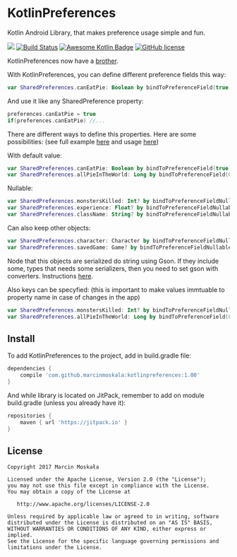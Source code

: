 # KotlinPreferences
Kotlin Android Library, that makes preference usage simple and fun.

[![](https://jitpack.io/v/marcinmoskala/kotlinpreferences.svg)](https://jitpack.io/#marcinmoskala/kotlinpreferences)
[![Build Status](https://travis-ci.org/MarcinMoskala/KotlinPreferences.svg?branch=master)](https://travis-ci.org/MarcinMoskala/KotlinPreferences)
[![Awesome Kotlin Badge](https://kotlin.link/awesome-kotlin.svg)](https://github.com/KotlinBy/awesome-kotlin)
[![GitHub license](https://img.shields.io/badge/license-Apache%20License%202.0-blue.svg?style=flat)](http://www.apache.org/licenses/LICENSE-2.0)

KotlinPreferences now have a [brother](https://github.com/MarcinMoskala/KotlinPreferencesObject).

With KotlinPreferences, you can define different preference fields this way:

```kotlin
var SharedPreferences.canEatPie: Boolean by bindToPreferenceField(true)
```

And use it like any SharedPreference property:
```kotlin
preferences.canEatPie = true
if(preferences.canEatPie) //...
```

There are different ways to define this properties. Here are some possibilities: (see full example [here](https://github.com/MarcinMoskala/KotlinPreferences/blob/master/kotlinpreferences-lib/src/androidTest/java/com/marcinmoskala/kotlinpreferences/ExampleConfig.kt) and usage [here](https://github.com/MarcinMoskala/KotlinPreferences/tree/master/kotlinpreferences-lib/src/androidTest/java/com/marcinmoskala/kotlinpreferences))

With default value: 
```kotlin
var SharedPreferences.canEatPie: Boolean by bindToPreferenceField(true)
var SharedPreferences.allPieInTheWorld: Long by bindToPreferenceField(0)
```

Nullable:
```kotlin
var SharedPreferences.monstersKilled: Int? by bindToPreferenceFieldNullable()
var SharedPreferences.experience: Float? by bindToPreferenceFieldNullable()
var SharedPreferences.className: String? by bindToPreferenceFieldNullable()
```

Can also keep other objects: 
```kotlin
var SharedPreferences.character: Character by bindToPreferenceFieldNullable()
var SharedPreferences.savedGame: Game? by bindToPreferenceFieldNullable()
```
Node that this objects are serialized do string using Gson. If they include some, types that needs some serializers, then you need to set gson with converters. Instructions [here](https://github.com/MarcinMoskala/KotlinPreferences/wiki/Setting-gson).

Also keys can be specyfied: (this is important to make values immtuable to property name in case of changes in the app)
```kotlin
var SharedPreferences.monstersKilled: Int? by bindToPreferenceFieldNullable("MonstersKilledKey")
var SharedPreferences.allPieInTheWorld: Long by bindToPreferenceField(0, "AllPieKey")
```

## Install

To add KotlinPreferences to the project, add in build.gradle file:

```groovy
dependencies {
    compile 'com.github.marcinmoskala:kotlinpreferences:1.00'
}
```

And while library is located on JitPack, remember to add on module build.gradle (unless you already have it):

```groovy
repositories {
    maven { url 'https://jitpack.io' }
}
```


License
-------

    Copyright 2017 Marcin Moskała

    Licensed under the Apache License, Version 2.0 (the "License");
    you may not use this file except in compliance with the License.
    You may obtain a copy of the License at

       http://www.apache.org/licenses/LICENSE-2.0

    Unless required by applicable law or agreed to in writing, software
    distributed under the License is distributed on an "AS IS" BASIS,
    WITHOUT WARRANTIES OR CONDITIONS OF ANY KIND, either express or implied.
    See the License for the specific language governing permissions and
    limitations under the License.


